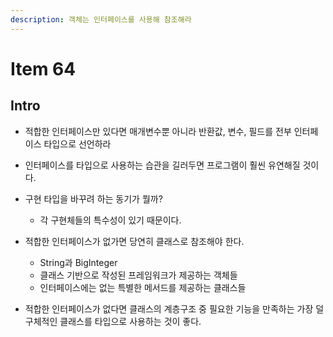 ```yaml
---
description: 객체는 인터페이스를 사용해 참조해라
---
```


# Item 64

## Intro

- 적합한 인터페이스만 있다면 매개변수뿐 아니라 반환값, 변수, 필드를 전부 인터페이스 타입으로 선언하라
- 인터페이스를 타입으로 사용하는 습관을 길러두면 프로그램이 훨씬 유연해질 것이다.

- 구현 타입을 바꾸려 하는 동기가 뭘까?
	- 각 구현체들의 특수성이 있기 때문이다.
	
- 적합한 인터페이스가 없가면 당연히 클래스로 참조해야 한다.
	- String과 BigInteger
	- 클래스 기반으로 작성된 프레임워크가 제공하는 객체들
	- 인터페이스에는 없는 특별한 메서드를 제공하는 클래스들

- 적합한 인터페이스가 없다면 클래스의 계층구조 중 필요한 기능을 만족하는 가장 덜 구체적인 클래스를 타입으로 사용하는 것이 좋다.
